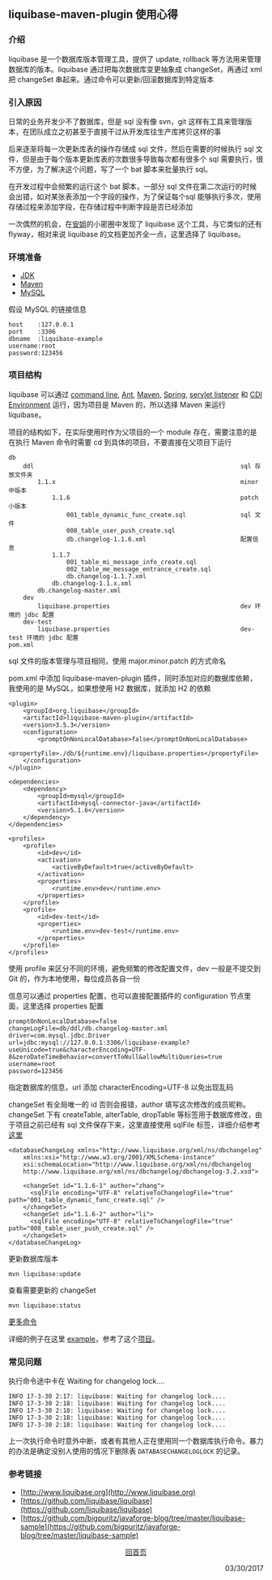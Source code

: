 ## liquibase-maven-plugin 使用心得

### 介绍
liquibase 是一个数据库版本管理工具，提供了 update, rollback 等方法用来管理数据库的版本。liquibase 通过把每次数据库变更抽象成 changeSet，再通过 xml 把 changeSet 串起来。通过命令可以更新/回滚数据库到特定版本

### 引入原因
日常的业务开发少不了数据库，但是 sql 没有像 svn，git 这样有工具来管理版本，在团队成立之初甚至于直接干过从开发库往生产库拷贝这样的事  
 
后来逐渐将每一次更新库表的操作存储成 sql 文件，然后在需要的时候执行 sql 文件，但是由于每个版本更新库表的次数很多导致每次都有很多个 sql 需要执行，很不方便，为了解决这个问题，写了一个 bat 脚本来批量执行 sql。  
 
在开发过程中会频繁的运行这个 bat 脚本，一部分 sql 文件在第二次运行的时候会出错，如对某张表添加一个字段的操作，为了保证每个sql 能够执行多次，使用存储过程来添加字段，在存储过程中判断字段是否已经添加  
 
一次偶然的机会，在[安姐](http://mp.weixin.qq.com/s/1EPlPJwEscpP2Llm27WVmg)的小密圈中发现了 liquibase 这个工具，与它类似的还有 flyway，相对来说 liquibase 的文档更加齐全一点，这里选择了 liquibase。

### 环境准备
- [JDK](http://www.oracle.com/technetwork/java/javase/downloads/jdk8-downloads-2133151.html)
- [Maven](http://maven.apache.org)
- [MySQL](https://www.mysql.com)
    
假设 MySQL 的链接信息
```
host    :127.0.0.1
port    :3306
dbname  :liquibase-example
username:root
password:123456
```

### 项目结构

liquibase 可以通过 [command line](http://www.liquibase.org/documentation/command_line.html), [Ant](http://www.liquibase.org/documentation/ant/index.html), [Maven](http://www.liquibase.org/documentation/maven/index.html), [Spring](http://www.liquibase.org/documentation/spring.html), [servlet listener](http://www.liquibase.org/documentation/servlet_listener.html) 和 [CDI Environment](http://www.liquibase.org/documentation/cdi.html) 运行，因为项目是 Maven 的，所以选择 Maven 来运行 liquibase。

项目的结构如下，在实际使用时作为父项目的一个 module 存在，需要注意的是在执行 Maven 命令时需要 cd 到具体的项目，不要直接在父项目下运行

```
db
    ddl                                                         sql 存放文件夹
        1.1.x                                                   minor 中版本
            1.1.6                                               patch 小版本
                001_table_dynamic_func_create.sql               sql 文件
                008_table_user_push_create.sql
                db.changelog-1.1.6.xml                          配置信息
            1.1.7
                001_table_mi_message_info_create.sql
                002_table_me_message_entrance_create.sql
                db.changelog-1.1.7.xml
            db.changelog-1.1.x.xml
        db.changelog-master.xml
    dev
        liquibase.properties                                    dev 环境的 jdbc 配置
    dev-test
        liquibase.properties                                    dev-test 环境的 jdbc 配置
pom.xml                                                         
```
sql 文件的版本管理与项目相同，使用 major.minor.patch 的方式命名

pom.xml 中添加 liquibase-maven-plugin 插件，同时添加对应的数据库依赖，我使用的是 MySQL，如果想使用 H2 数据库，就添加 H2 的依赖

```
<plugin>
	<groupId>org.liquibase</groupId>
	<artifactId>liquibase-maven-plugin</artifactId>
	<version>3.5.3</version>
	<configuration>
		<promptOnNonLocalDatabase>false</promptOnNonLocalDatabase>
		<propertyFile>./db/${runtime.env}/liquibase.properties</propertyFile>
	</configuration>
</plugin>
```
```
<dependencies>
    <dependency>
        <groupId>mysql</groupId>
        <artifactId>mysql-connector-java</artifactId>
        <version>5.1.6</version>
    </dependency>
</dependencies>
```
```
<profiles>
    <profile>
        <id>dev</id>
        <activation>
            <activeByDefault>true</activeByDefault>
        </activation>
        <properties>
            <runtime.env>dev</runtime.env>
        </properties>
    </profile>
    <profile>
        <id>dev-test</id>
        <properties>
            <runtime.env>dev-test</runtime.env>
        </properties>
    </profile>
</profiles>
```
使用 profile 来区分不同的环境，避免频繁的修改配置文件，dev 一般是不提交到 Git 的，作为本地使用，每位成员各自一份

信息可以通过 properties 配置，也可以直接配置插件的 configuration 节点里面，这里选择 properties 配置

```
promptOnNonLocalDatabase=false
changeLogFile=db/ddl/db.changelog-master.xml
driver=com.mysql.jdbc.Driver
url=jdbc:mysql://127.0.0.1:3306/liquibase-example?useUnicode=true&characterEncoding=UTF-8&zeroDateTimeBehavior=convertToNull&allowMultiQueries=true
username=root
password=123456
```
指定数据库的信息，url 添加 characterEncoding=UTF-8 以免出现乱码

changeSet 有全局唯一的 id 否则会报错，author 填写这次修改的成员昵称。
changeSet 下有 createTable, alterTable, dropTable 等标签用于数据库修改，由于项目之前已经有 sql 文件保存下来，这里直接使用 sqlFile 标签，详细介绍参考[这里](http://www.liquibase.org/documentation/changes/sql_file.html)

```
<databaseChangeLog xmlns="http://www.liquibase.org/xml/ns/dbchangelog" 
    xmlns:xsi="http://www.w3.org/2001/XMLSchema-instance" 
    xsi:schemaLocation="http://www.liquibase.org/xml/ns/dbchangelog 
    http://www.liquibase.org/xml/ns/dbchangelog/dbchangelog-3.2.xsd">

    <changeSet id="1.1.6-1" author="zhang">
      <sqlFile encoding="UTF-8" relativeToChangelogFile="true" path="001_table_dynamic_func_create.sql" />
	</changeSet>
    <changeSet id="1.1.6-2" author="li">
      <sqlFile encoding="UTF-8" relativeToChangelogFile="true" path="008_table_user_push_create.sql" />
	</changeSet>
</databaseChangeLog>
```

更新数据库版本

    mvn liquibase:update

查看需要更新的 changeSet

    mvn liquibase:status
    
[更多命令](http://www.liquibase.org/documentation/maven/index.html)

详细的例子在这里 [example](https://github.com/sbwkl/todo-example/tree/master/liquibase-example)，参考了这个[项目](https://github.com/bigpuritz/javaforge-blog/tree/master/liquibase-sample)。

### 常见问题

执行命令途中卡在 Waiting for changelog lock....
```
INFO 17-3-30 2:17: liquibase: Waiting for changelog lock....
INFO 17-3-30 2:18: liquibase: Waiting for changelog lock....
INFO 17-3-30 2:18: liquibase: Waiting for changelog lock....
INFO 17-3-30 2:18: liquibase: Waiting for changelog lock....
INFO 17-3-30 2:18: liquibase: Waiting for changelog lock....
```
上一次执行命令时意外中断，或者有其他人正在使用同一个数据库执行命令。暴力的办法是确定没别人使用的情况下删除表 ```DATABASECHANGELOGLOCK``` 的记录。

### 参考链接

- [http://www.liquibase.org](http://www.liquibase.org)
- [https://github.com/liquibase/liquibase](https://github.com/liquibase/liquibase)
- [https://github.com/bigpuritz/javaforge-blog/tree/master/liquibase-sample](https://github.com/bigpuritz/javaforge-blog/tree/master/liquibase-sample)

<p style="text-align: center"><a href="/">回首页</a></p>
 
<p align="right">03/30/2017</p>